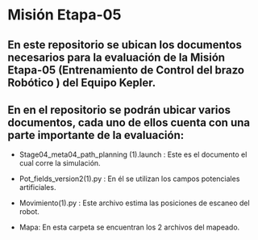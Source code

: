 # Misión Etapa-05

## En este repositorio se ubican los documentos necesarios para la evaluación de la Misión Etapa-05 (Entrenamiento de Control del brazo Robótico ) del Equipo Kepler.

## En en el repositorio se podrán ubicar varios documentos, cada uno de ellos cuenta con una parte importante de la evaluación:

- Stage04_meta04_path_planning (1).launch : Este es el documento el cual corre la simulación.

- Pot_fields_version2(1).py : En él se utilizan los campos potenciales artificiales.

- Movimiento(1).py : Este archivo estima las posiciones de escaneo del robot.

- Mapa: En esta carpeta se encuentran los 2 archivos del mapeado.
